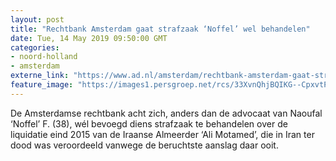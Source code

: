```yaml
---
layout: post
title: "Rechtbank Amsterdam gaat strafzaak ‘Noffel’ wel behandelen"
date: Tue, 14 May 2019 09:50:00 GMT
categories: 
- noord-holland 
- amsterdam 
externe_link: "https://www.ad.nl/amsterdam/rechtbank-amsterdam-gaat-strafzaak-noffel-wel-behandelen~a0498978/"
feature_image: "https://images1.persgroep.net/rcs/33XvnQhjBQIKG--CpxvtPIyQlZc/diocontent/148333640/_fitwidth/400/?appId=21791a8992982cd8da851550a453bd7f&quality=0.7"
---
```


De Amsterdamse rechtbank acht zich, anders dan de advocaat van Naoufal ‘Noffel’ F. (38), wél bevoegd diens strafzaak te behandelen over de liquidatie eind 2015 van de Iraanse Almeerder ‘Ali Motamed’, die in Iran ter dood was veroordeeld vanwege de beruchtste aanslag daar ooit.
